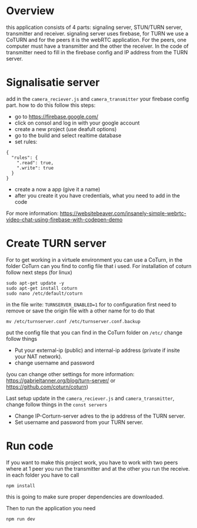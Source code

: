 # Overview
this application consists of 4 parts: signaling server, STUN/TURN server, transmitter and receiver. signaling server uses firebase, for TURN we use a CoTURN and for the peers it is the webRTC application. For the peers, one computer must have a transmitter and the other the receiver. In the code of transmitter need to fill in the firebase config and IP address from the TURN server.

# Signalisatie server

add in the `camera_reciever.js` and `camera_transmitter` your firebase config part. how to do this follow this steps:
- go to https://firebase.google.com/
- click on consol and log in with your google account
- create a new project (use deafult options)
- go to the build and select realtime database
- set rules:
```
{
  "rules": {
    ".read": true,
    ".write": true
  }
}
```
- create a now a app (give it a name)
- after you create it you have credentials, what you need to add in the code

For more information: https://websitebeaver.com/insanely-simple-webrtc-video-chat-using-firebase-with-codepen-demo

# Create TURN server

For to get working in a virtuele environment you can use a CoTurn, in the folder CoTurn can you find to config file that i used. For installation of coturn follow next steps (for linux)

```
sudo apt-get update -y
sudo apt-get install coturn
sudo nano /etc/default/coturn
```

in the file write: `TURNSERVER_ENABLED=1`
for to configuration first need to remove or save the origin file with a other name for to do that

```
mv /etc/turnserver.conf /etc/turnserver.conf.backup
```

put the config file that you can find in the CoTurn folder on `/etc/` change follow things
- Put your external-ip (public) and internal-ip address (private if insite your NAT network).
- change username and password

(you can change other settings for more information: https://gabrieltanner.org/blog/turn-server/ or https://github.com/coturn/coturn)

Last setup update in the `camera_reciever.js` and `camera_transmitter`, change follow things in the `const servers`
- Change IP-Corturn-server adres to the ip address of the TURN server.
- Set username and password from your TURN server.


# Run code

If you want to make this project work, you have to work with two peers where at 1 peer you run the transmitter and at the other you run the receive. in each folder you have to call 
```
npm install
```
this is going to make sure proper dependencies are downloaded. 

Then to run the application you need 
```
npm run dev
```

